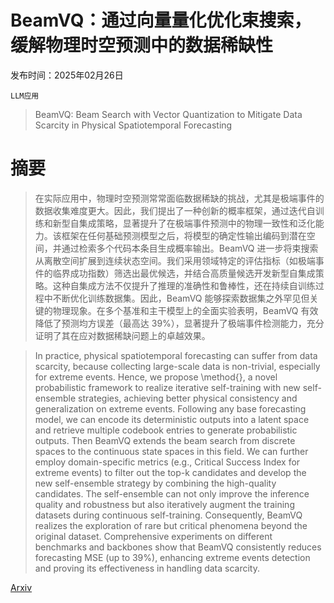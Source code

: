 # BeamVQ：通过向量量化优化束搜索，缓解物理时空预测中的数据稀缺性

发布时间：2025年02月26日

`LLM应用`

> BeamVQ: Beam Search with Vector Quantization to Mitigate Data Scarcity in Physical Spatiotemporal Forecasting

# 摘要

> 在实际应用中，物理时空预测常常面临数据稀缺的挑战，尤其是极端事件的数据收集难度更大。因此，我们提出了一种创新的概率框架，通过迭代自训练和新型自集成策略，显著提升了在极端事件预测中的物理一致性和泛化能力。该框架在任何基础预测模型之后，将模型的确定性输出编码到潜在空间，并通过检索多个代码本条目生成概率输出。BeamVQ 进一步将束搜索从离散空间扩展到连续状态空间。我们采用领域特定的评估指标（如极端事件的临界成功指数）筛选出最优候选，并结合高质量候选开发新型自集成策略。这种自集成方法不仅提升了推理的准确性和鲁棒性，还在持续自训练过程中不断优化训练数据集。因此，BeamVQ 能够探索数据集之外罕见但关键的物理现象。在多个基准和主干模型上的全面实验表明，BeamVQ 有效降低了预测均方误差（最高达 39%），显著提升了极端事件检测能力，充分证明了其在应对数据稀缺问题上的卓越效果。

> In practice, physical spatiotemporal forecasting can suffer from data scarcity, because collecting large-scale data is non-trivial, especially for extreme events. Hence, we propose \method{}, a novel probabilistic framework to realize iterative self-training with new self-ensemble strategies, achieving better physical consistency and generalization on extreme events. Following any base forecasting model, we can encode its deterministic outputs into a latent space and retrieve multiple codebook entries to generate probabilistic outputs. Then BeamVQ extends the beam search from discrete spaces to the continuous state spaces in this field. We can further employ domain-specific metrics (e.g., Critical Success Index for extreme events) to filter out the top-k candidates and develop the new self-ensemble strategy by combining the high-quality candidates. The self-ensemble can not only improve the inference quality and robustness but also iteratively augment the training datasets during continuous self-training. Consequently, BeamVQ realizes the exploration of rare but critical phenomena beyond the original dataset. Comprehensive experiments on different benchmarks and backbones show that BeamVQ consistently reduces forecasting MSE (up to 39%), enhancing extreme events detection and proving its effectiveness in handling data scarcity.

[Arxiv](https://arxiv.org/abs/2502.18925)